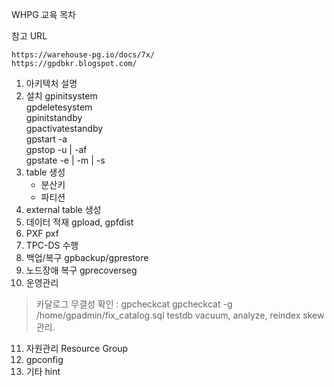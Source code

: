 WHPG 교육 목차

참고 URL
```
https://warehouse-pg.io/docs/7x/
https://gpdbkr.blogspot.com/
```

1. 아키텍처 설명
2. 설치
   gpinitsystem <br>
   gpdeletesystem <br>
   gpinitstandby <br>
   gpactivatestandby <br>
   gpstart -a <br>
   gpstop -u | -af <br>
   gpstate -e | -m  | -s  <br>
3. table 생성
   - 분산키
   - 파티션
4. external table 생성
5. 데이터 적재
   gpload, gpfdist
6. PXF
   pxf 
7. TPC-DS 수행
8. 백업/복구
   gpbackup/gprestore
9. 노드장애 복구 
   gprecoverseg
10. 운영관리
   > 카달로그 무결성 확인 : gpcheckcat
     gpcheckcat -g /home/gpadmin/fix_catalog.sql testdb
   > vacuum, analyze, reindex
   > skew 관리.
11. 자원관리
    Resource Group
12.
    gpconfig
13. 기타
    hint
